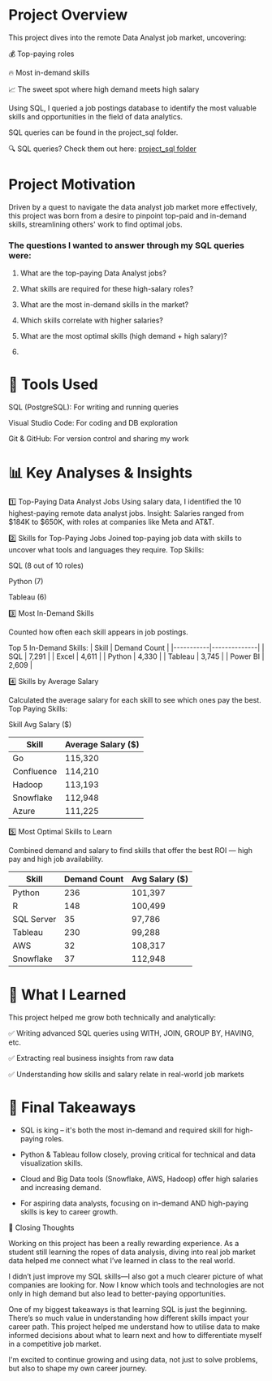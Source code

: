 # Project Overview
This project dives into the remote Data Analyst job market, uncovering:

💰 Top-paying roles

🔥 Most in-demand skills

📈 The sweet spot where high demand meets high salary

Using SQL, I queried a job postings database to identify the most valuable skills and opportunities in the field of data analytics.

SQL queries can be found in the project_sql folder.

🔍 SQL queries? Check them out here: [project_sql folder](/project_sql/)



# Project Motivation
Driven by a quest to navigate the data analyst job market more effectively, this project was born from a desire to pinpoint top-paid and in-demand skills, streamlining others' work to find optimal jobs.



### The questions I wanted to answer through my SQL queries were:

1. What are the top-paying Data Analyst jobs?

2. What skills are required for these high-salary roles?

3. What are the most in-demand skills in the market?

4. Which skills correlate with higher salaries?

5. What are the most optimal skills (high demand + high salary)?
6. 

# 🧰 Tools Used

SQL (PostgreSQL): For writing and running queries

Visual Studio Code: For coding and DB exploration

Git & GitHub: For version control and sharing my work




# 📊 Key Analyses & Insights

1️⃣ Top-Paying Data Analyst Jobs
Using salary data, I identified the 10 highest-paying remote data analyst jobs.
Insight: Salaries ranged from $184K to $650K, with roles at companies like Meta and AT&T.

2️⃣ Skills for Top-Paying Jobs
Joined top-paying job data with skills to uncover what tools and languages they require.
Top Skills:

SQL (8 out of 10 roles)

Python (7)

Tableau (6)

3️⃣ Most In-Demand Skills

Counted how often each skill appears in job postings.

Top 5 In-Demand Skills:
| Skill     | Demand Count |
|-----------|--------------|
| SQL       | 7,291        |
| Excel     | 4,611        |
| Python    | 4,330        |
| Tableau   | 3,745        |
| Power BI  | 2,609        |


4️⃣ Skills by Average Salary

Calculated the average salary for each skill to see which ones pay the best.
Top Paying Skills:

Skill	Avg Salary ($)

| Skill       | Average Salary ($) |
|-------------|--------------------|
| Go          | 115,320            |
| Confluence  | 114,210            |
| Hadoop      | 113,193            |
| Snowflake   | 112,948            |
| Azure       | 111,225            |


5️⃣ Most Optimal Skills to Learn

Combined demand and salary to find skills that offer the best ROI — high pay and high job availability.

| Skill       | Demand Count | Avg Salary ($) |
|-------------|--------------|----------------|
| Python      | 236          | 101,397        |
| R           | 148          | 100,499        |
| SQL Server  | 35           | 97,786         |
| Tableau     | 230          | 99,288         |
| AWS         | 32           | 108,317        |
| Snowflake   | 37           | 112,948        |


# 🧠 What I Learned


This project helped me grow both technically and analytically:

✅ Writing advanced SQL queries using WITH, JOIN, GROUP BY, HAVING, etc.

✅ Extracting real business insights from raw data

✅ Understanding how skills and salary relate in real-world job markets


# 📝 Final Takeaways


* SQL is king – it's both the most in-demand and required skill for high-paying roles.

* Python & Tableau follow closely, proving critical for technical and data visualization skills.

* Cloud and Big Data tools (Snowflake, AWS, Hadoop) offer high salaries and increasing demand.

* For aspiring data analysts, focusing on in-demand AND high-paying skills is key to career growth.


💭 Closing Thoughts


Working on this project has been a really rewarding experience. As a student still learning the ropes of data analysis, diving into real job market data helped me connect what I’ve learned in class to the real world.

I didn’t just improve my SQL skills—I also got a much clearer picture of what companies are looking for. Now I know which tools and technologies are not only in high demand but also lead to better-paying opportunities.

One of my biggest takeaways is that learning SQL is just the beginning. There’s so much value in understanding how different skills impact your career path. This project helped me understand how to utilise data to make informed decisions about what to learn next and how to differentiate myself in a competitive job market.

I'm excited to continue growing and using data, not just to solve problems, but also to shape my own career journey.

